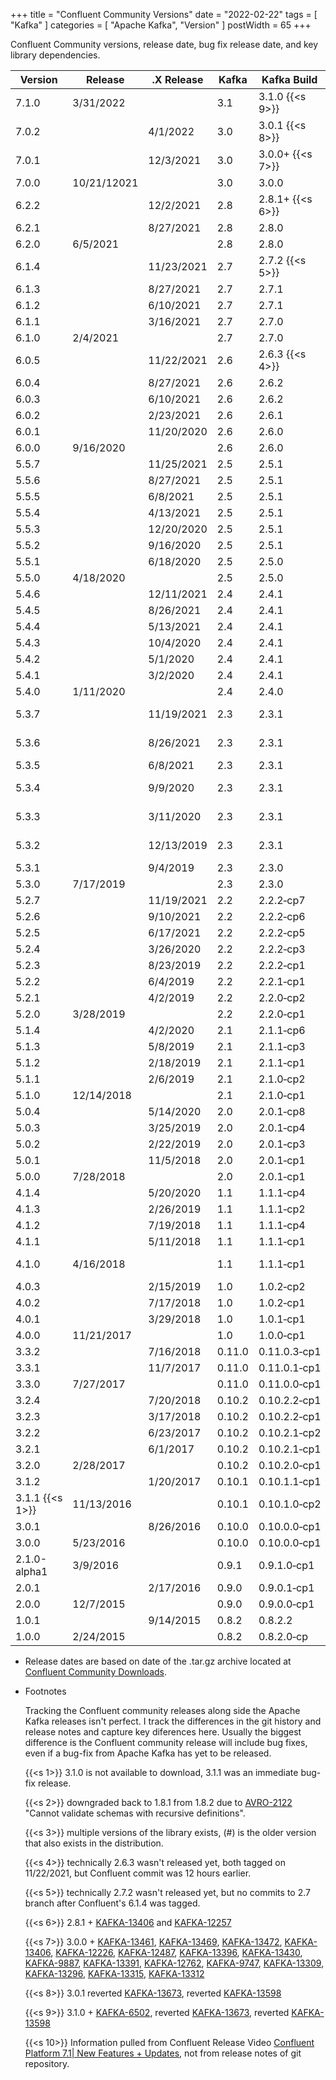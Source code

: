 +++
title = "Confluent Community Versions"
date = "2022-02-22"
tags = [ "Kafka" ]
categories = [ "Apache Kafka", "Version" ]
postWidth = 65
+++

Confluent Community versions, release date, bug fix release date, and key library dependencies.

<!--more-->
| Version              | Release     | .X Release | Kafka | Kafka Build           | Scala               | ZK     | RocksDB  | Jackson | slf4j&#8209;log4j12 | Avro                 | ksqlDB                 |
|----------------------|-------------|------------|-------|-----------------------|---------------------|--------|----------|---------|---------------------|----------------------|------------------------|
| 7.1.0                | 3/31/2022   |            | 3.1   | 3.1.0&nbsp;{{<s 9>}}  | 2.13.6              | 3.6.3  | 6.22.1.1 | 2.12.3  | 1.7.30              | 1.11.0               | 0.23.0&nbsp;{{<s 10>}} |
| 7.0.2                |             | 4/1/2022   | 3.0   | 3.0.1&nbsp;{{<s 8>}}  | 2.13.6              | 3.6.3  | 6.19.3   | 2.12.6  | 1.7.30              | 1.11.0               | 0.21.0                 |
| 7.0.1                |             | 12/3/2021  | 3.0   | 3.0.0+&nbsp;{{<s 7>}} | 2.13.6              | 3.6.3  | 6.19.3   | 2.12.3  | 1.7.30              | 1.10.1               | 0.21.0                 |
| 7.0.0                | 10/21/12021 |            | 3.0   | 3.0.0                 | 2.13.6              | 3.6.3  | 6.19.3   | 2.12.3  | 1.7.30              | 1.10.1               | 0.21.0                 |
| 6.2.2                |             | 12/2/2021  | 2.8   | 2.8.1+&nbsp;{{<s 6>}} | 2.13.5              | 3.5.9  | 5.18.4   | 2.10.5  | 1.7.30              | 1.10.1               | 0.17.0                 |
| 6.2.1                |             | 8/27/2021  | 2.8   | 2.8.0                 | 2.13.5              | 3.5.9  | 5.18.4   | 2.10.5  | 1.7.30              | 1.10.1               | 0.17.0                 |
| 6.2.0                | 6/5/2021    |            | 2.8   | 2.8.0                 | 2.13.5              | 3.5.9  | 5.18.4   | 2.10.5  | 1.7.30              | 1.10.1               | 0.17.0                 |
| 6.1.4                |             | 11/23/2021 | 2.7   | 2.7.2&nbsp;{{<s 5>}}  | 2.13.3              | 3.5.9  | 5.18.4   | 2.10.5  | 1.7.30              | 1.9.2                | 0.14.0                 |
| 6.1.3                |             | 8/27/2021  | 2.7   | 2.7.1                 | 2.13.3              | 3.5.9  | 5.18.4   | 2.10.5  | 1.7.30              | 1.9.2                | 0.14.0                 |
| 6.1.2                |             | 6/10/2021  | 2.7   | 2.7.1                 | 2.13.3              | 3.5.9  | 5.18.4   | 2.10.5  | 1.7.30              | 1.9.2                | 0.14.0                 |
| 6.1.1                |             | 3/16/2021  | 2.7   | 2.7.0                 | 2.13.3              | 3.5.9  | 5.18.4   | 2.10.5  | 1.7.30              | 1.9.2                | 0.14.0                 |
| 6.1.0                | 2/4/2021    |            | 2.7   | 2.7.0                 | 2.13.3              | 3.5.8  | 5.18.4   | 2.10.5  | 1.7.30              | 1.9.2                | 0.14.0                 |
| 6.0.5                |             | 11/22/2021 | 2.6   | 2.6.3&nbsp;{{<s 4>}}  | 2.13.2              | 3.5.9  | 5.18.4   | 2.10.5  | 1.7.30              | 1.9.2                | 0.14.0                 |
| 6.0.4                |             | 8/27/2021  | 2.6   | 2.6.2                 | 2.13.2              | 3.5.9  | 5.18.4   | 2.10.5  | 1.7.30              | 1.9.2                | 0.11.0                 |
| 6.0.3                |             | 6/10/2021  | 2.6   | 2.6.2                 | 2.13.2              | 3.5.9  | 5.18.4   | 2.10.5  | 1.7.30              | 1.9.2                | 0.11.0                 |
| 6.0.2                |             | 2/23/2021  | 2.6   | 2.6.1                 | 2.13.2              | 3.5.9  | 5.18.4   | 2.10.5  | 1.7.30              | 1.9.2                | 0.11.0                 |
| 6.0.1                |             | 11/20/2020 | 2.6   | 2.6.0                 | 2.13.2              | 3.5.8  | 5.18.4   | 2.10.5  | 1.7.30              | 1.9.2                | 0.11.0                 |
| 6.0.0                | 9/16/2020   |            | 2.6   | 2.6.0                 | 2.13.2              | 3.5.8  | 5.18.4   | 2.10.5  | 1.7.30              | 1.9.2                | 0.11.0                 |
| 5.5.7                |             | 11/25/2021 | 2.5   | 2.5.1                 | 2.12.10             | 3.5.9  | 5.18.3   | 2.10.5  | 1.7.30              | 1.9.2                | 0.7.0                  |
| 5.5.6                |             | 8/27/2021  | 2.5   | 2.5.1                 | 2.12.10             | 3.5.9  | 5.18.3   | 2.10.5  | 1.7.30              | 1.9.2                | 0.7.0                  |
| 5.5.5                |             | 6/8/2021   | 2.5   | 2.5.1                 | 2.12.10             | 3.5.9  | 5.18.3   | 2.10.5  | 1.7.30              | 1.9.2                | 0.7.0                  |
| 5.5.4                |             | 4/13/2021  | 2.5   | 2.5.1                 | 2.12.10             | 3.5.9  | 5.18.3   | 2.10.5  | 1.7.30              | 1.9.2                | 0.7.0                  |
| 5.5.3                |             | 12/20/2020 | 2.5   | 2.5.1                 | 2.12.10             | 3.5.8  | 5.18.3   | 2.10.5  | 1.7.30              | 1.9.2                | 0.7.0                  |
| 5.5.2                |             | 9/16/2020  | 2.5   | 2.5.1                 | 2.12.10             | 3.5.8  | 5.18.3   | 2.10.2  | 1.7.30              | 1.9.2                | 0.7.0                  |
| 5.5.1                |             | 6/18/2020  | 2.5   | 2.5.0                 | 2.12.10             | 3.5.8  | 5.18.3   | 2.10.2  | 1.7.30              | 1.9.2                | 0.7.0                  |
| 5.5.0                | 4/18/2020   |            | 2.5   | 2.5.0                 | 2.12.10             | 3.5.7  | 5.18.3   | 2.10.2  | 1.7.30              | 1.9.2                | 0.7.0                  |
| 5.4.6                |             | 12/11/2021 | 2.4   | 2.4.1                 | 2.12.10             | 3.5.9  | 5.18.3   | 2.10.5  | 1.7.28              | 1.9.2                | 0.6.0                  |
| 5.4.5                |             | 8/26/2021  | 2.4   | 2.4.1                 | 2.12.10             | 3.5.9  | 5.18.3   | 2.10.5  | 1.7.28              | 1.9.2                | 0.6.0                  |
| 5.4.4                |             | 5/13/2021  | 2.4   | 2.4.1                 | 2.12.10             | 3.5.9  | 5.18.3   | 2.10.5  | 1.7.28              | 1.9.2                | 0.6.0                  |
| 5.4.3                |             | 10/4/2020  | 2.4   | 2.4.1                 | 2.12.10             | 3.5.8  | 5.18.3   | 2.10.5  | 1.7.28              | 1.9.2                | 0.6.0                  |
| 5.4.2                |             | 5/1/2020   | 2.4   | 2.4.1                 | 2.12.10             | 3.5.7  | 5.18.3   | 2.9.10  | 1.7.28              | 1.9.1                | 0.6.0                  |
| 5.4.1                |             | 3/2/2020   | 2.4   | 2.4.1                 | 2.12.10             | 3.5.7  | 5.18.3   | 2.9.10  | 1.7.28              | 1.9.1                | 0.6.0                  |
| 5.4.0                | 1/11/2020   |            | 2.4   | 2.4.0                 | 2.12.10             | 3.5.6  | 5.18.3   | 2.9.10  | 1.7.28              | 1.9.1                | 0.6.0                  |
| 5.3.7                |             | 11/19/2021 | 2.3   | 2.3.1                 | 2.12.12(8){{<s 3>}} | 3.4.14 | 5.18.3   | 2.10.5  | 1.7.26              | 1.8.1                |                        |
| 5.3.6                |             | 8/26/2021  | 2.3   | 2.3.1                 | 2.12.12(8){{<s 3>}} | 3.4.14 | 5.18.3   | 2.10.5  | 1.7.26              | 1.8.1                |                        |
| 5.3.5                |             | 6/8/2021   | 2.3   | 2.3.1                 | 2.11.12             | 3.4.14 | 5.18.3   | 2.10.5  | 1.7.26              | 1.8.1                |                        |
| 5.3.4                |             | 9/9/2020   | 2.3   | 2.3.1                 | 2.12.10(8){{<s 3>}} | 3.4.14 | 5.18.3   | 2.10.0  | 1.7.26              | 1.8.1                |                        |
| 5.3.3                |             | 3/11/2020  | 2.3   | 2.3.1                 | 2.12.10(8){{<s 3>}} | 3.4.14 | 5.18.3   | 2.10.0  | 1.7.26              | 1.8.1                |                        |
| 5.3.2                |             | 12/13/2019 | 2.3   | 2.3.1                 | 2.12.10(8){{<s 3>}} | 3.4.14 | 5.18.3   | 2.10.0  | 1.7.26              | 1.8.1                |                        |
| 5.3.1                |             | 9/4/2019   | 2.3   | 2.3.0                 | 2.12.8              | 3.4.14 | 5.18.3   | 2.9.9   | 1.7.26              | 1.8.1                |                        |
| 5.3.0                | 7/17/2019   |            | 2.3   | 2.3.0                 | 2.11.12             | 3.4.14 | 5.18.3   | 2.9.9   | 1.7.26              | 1.8.1                |                        |
| 5.2.7                |             | 11/19/2021 | 2.2   | 2.2.2&#8209;cp7       | 2.12.8              | 3.4.14 | 5.18.3   | 2.10.5  | 1.7.25              | 1.8.1                |                        |
| 5.2.6                |             | 9/10/2021  | 2.2   | 2.2.2&#8209;cp6       | 2.12.8              | 3.4.14 | 1.9.2    | 2.10.5  | 1.7.25              | 1.8.1                |                        |
| 5.2.5                |             | 6/17/2021  | 2.2   | 2.2.2&#8209;cp5       | 2.12.8              | 3.4.14 | 5.15.10  | 2.10.5  | 1.7.25              | 1.8.1                |                        |
| 5.2.4                |             | 3/26/2020  | 2.2   | 2.2.2&#8209;cp3       | 2.12.8              | 3.4.13 | 5.15.10  | 2.10.0  | 1.7.25              | 1.8.1                |                        |
| 5.2.3                |             | 8/23/2019  | 2.2   | 2.2.2&#8209;cp1       | 2.12.7              | 3.4.13 | 5.15.10  | 2.9.9   | 1.7.25              | 1.8.1                |                        |
| 5.2.2                |             | 6/4/2019   | 2.2   | 2.2.1&#8209;cp1       | 2.12.7              | 3.4.13 | 5.15.10  | 2.9.8   | 1.7.25              | 1.8.1                |                        |
| 5.2.1                |             | 4/2/2019   | 2.2   | 2.2.0&#8209;cp2       | 2.12.6              | 3.4.13 | 5.15.10  | 2.9.8   | 1.7.25              | 1.8.1                |                        |
| 5.2.0                | 3/28/2019   |            | 2.2   | 2.2.0&#8209;cp1       | 2.11.12             | 3.4.13 | 5.15.10  | 2.9.8   | 1.7.25              | 1.8.1                |                        |
| 5.1.4                |             | 4/2/2020   | 2.1   | 2.1.1&#8209;cp6       | 2.11.12             | 3.4.13 | 5.14.2   | 2.9.10  | 1.7.25              | 1.8.1                |                        |
| 5.1.3                |             | 5/8/2019   | 2.1   | 2.1.1&#8209;cp3       | 2.11.12             | 3.4.13 | 5.14.2   | 2.9.8   | 1.7.25              | 1.8.1                |                        |
| 5.1.2                |             | 2/18/2019  | 2.1   | 2.1.1&#8209;cp1       | 2.11.12             | 3.4.13 | 5.14.2   | 2.9.8   | 1.7.25              | 1.8.1                |                        |
| 5.1.1                |             | 2/6/2019   | 2.1   | 2.1.0&#8209;cp2       | 2.11.12             | 3.4.13 | 5.14.2   | 2.9.8   | 1.7.25              | 1.8.1                |                        |
| 5.1.0                | 12/14/2018  |            | 2.1   | 2.1.0&#8209;cp1       | 2.11.12             | 3.4.13 | 5.14.2   | 2.9.7   | 1.7.25              | 1.8.1                |                        |
| 5.0.4                |             | 5/14/2020  | 2.0   | 2.0.1&#8209;cp8       | 2.11.12             | 3.4.13 | 5.7.3    | 2.9.10  | 1.7.25              | 1.8.1                |                        |
| 5.0.3                |             | 3/25/2019  | 2.0   | 2.0.1&#8209;cp4       | 2.11.12             | 3.4.13 | 5.7.3    | 2.9.7   | 1.7.25              | 1.8.1                |                        |
| 5.0.2                |             | 2/22/2019  | 2.0   | 2.0.1&#8209;cp3       | 2.11.12             | 3.4.13 | 5.7.3    | 2.9.7   | 1.7.25              | 1.8.1                |                        |
| 5.0.1                |             | 11/5/2018  | 2.0   | 2.0.1&#8209;cp1       | 2.11.12             | 3.4.13 | 5.7.3    | 2.9.7   | 1.7.25              | 1.8.1                |                        |
| 5.0.0                | 7/28/2018   |            | 2.0   | 2.0.1&#8209;cp1       | 2.11.12             | 3.4.13 | 5.7.3    | 2.9.6   | 1.7.25              | 1.8.1                |                        |
| 4.1.4                |             | 5/20/2020  | 1.1   | 1.1.1&#8209;cp4       | 2.11.12             | 3.4.10 | 5.7.3    | 2.9.7   | 1.7.25              | 1.8.1                | \-                     |
| 4.1.3                |             | 2/26/2019  | 1.1   | 1.1.1&#8209;cp2       | 2.11.12             | 3.4.10 | 5.7.3    | 2.9.7   | 1.7.25              | 1.8.1                | \-                     |
| 4.1.2                |             | 7/19/2018  | 1.1   | 1.1.1&#8209;cp4       | 2.11.12             | 3.4.10 | 5.7.3    | 2.9.6   | 1.7.25              | 1.8.1                | \-                     |
| 4.1.1                |             | 5/11/2018  | 1.1   | 1.1.1&#8209;cp1       | 2.11.12             | 3.4.10 | 5.7.3    | 2.9.5   | 1.7.25              | 1.8.1                | \-                     |
| 4.1.0                | 4/16/2018   |            | 1.1   | 1.1.1&#8209;cp1       | 2.11.12             | 3.4.10 | 5.7.3    | 2.9.4   | 1.7.25              | 1.8.1&nbsp;{{<s 2>}} | \-                     |
| 4.0.3                |             | 2/15/2019  | 1.0   | 1.0.2&#8209;cp2       | 2.11.12             | 3.4.10 | 5.7.3    | 2.9.7   | 1.7.25              | 1.8.2                | \-                     |
| 4.0.2                |             | 7/17/2018  | 1.0   | 1.0.2&#8209;cp1       | 2.11.12             | 3.4.10 | 5.7.3    | 2.9.6   | 1.7.25              | 1.8.2                | \-                     |
| 4.0.1                |             | 3/29/2018  | 1.0   | 1.0.1&#8209;cp1       | 2.11.12             | 3.4.10 | 5.7.3    | 2.9.1   | 1.7.25              | 1.8.2                | \-                     |
| 4.0.0                | 11/21/2017  |            | 1.0   | 1.0.0&#8209;cp1       | 2.11.11             | 3.4.10 | 5.7.3    | 2.9.1   | 1.7.25              | 1.8.2                | \-                     |
| 3.3.2                |             | 7/16/2018  | 0.11.0 | 0.11.0.3&#8209;cp1    | 2.11.11             | 3.4.10 | 5.0.1    | 2.8.11  | 1.7.25              | 1.8.2                | \-                     |
| 3.3.1                |             | 11/7/2017  | 0.11.0 | 0.11.0.1&#8209;cp1    | 2.11.11             | 3.4.10 | 5.0.1    | 2.8.5   | 1.7.25              | 1.8.2                | \-                     |
| 3.3.0                | 7/27/2017   |            | 0.11.0 | 0.11.0.0&#8209;cp1    | 2.11.11             | 3.4.10 | 5.0.1    | 2.8.5   | 1.7.25              | 1.8.2                | \-                     |
| 3.2.4                |             | 7/20/2018  | 0.10.2 | 0.10.2.2&#8209;cp1    | 2.11.8              | 3.4.9  | 5.0.1    | 2.8.11  | 1.7.21              | 1.7.7                | \-                     |
| 3.2.3                |             | 3/17/2018  | 0.10.2 | 0.10.2.2&#8209;cp1    | 2.11.8              | 3.4.9  | 5.0.1    | 2.8.5   | 1.7.21              | 1.7.7                | \-                     |
| 3.2.2                |             | 6/23/2017  | 0.10.2 | 0.10.2.1&#8209;cp2    | 2.11.8              | 3.4.9  | 5.0.1    | 2.8.5   | 1.7.21              | 1.7.7                | \-                     |
| 3.2.1                |             | 6/1/2017   | 0.10.2 | 0.10.2.1&#8209;cp1    | 2.11.8              | 3.4.9  | 5.0.1    | 2.8.5   | 1.7.21              | 1.7.7                | \-                     |
| 3.2.0                | 2/28/2017   |            | 0.10.2 | 0.10.2.0&#8209;cp1    | 2.11.8              | 3.4.9  | 5.0.1    | 2.8.5   | 1.7.21              | 1.7.7                | \-                     |
| 3.1.2                |             | 1/20/2017  | 0.10.1 | 0.10.1.1&#8209;cp1    | 2.11.8              | 3.4.8  | 4.9.0    | 2.6.3   | 1.7.21              | 1.7.7                | \-                     |
| 3.1.1&nbsp;{{<s 1>}} | 11/13/2016  |            | 0.10.1 | 0.10.1.0&#8209;cp2    | 2.11.8              | 3.4.8  | 4.9.0    | 2.6.3   | 1.7.21              | 1.7.7                | \-                     |
| 3.0.1                |             | 8/26/2016  | 0.10.0 | 0.10.0.0&#8209;cp1    | 2.11.8              | 3.4.6  | 4.8.0    | 2.6.3   | 1.7.21              | 1.7.7                | \-                     |
| 3.0.0                | 5/23/2016   |            | 0.10.0 | 0.10.0.0&#8209;cp1    | 2.11.8              | 3.4.6  | 4.4.1    | 2.6.3   | 1.7.21              | 1.7.7                | \-                     |
| 2.1.0-alpha1         | 3/9/2016    |            | 0.9.1 | 0.9.1.0&#8209;cp1     | 2.11.7              | 3.4.6  | 4.1.0    | 2.6.3   | 1.7.6               | 1.7.7                | \-                     |
| 2.0.1                |             | 2/17/2016  | 0.9.0 | 0.9.0.1&#8209;cp1     | 2.11.7              | 3.4.6  | \-       | 2.5.4   | 1.7.6               | 1.7.7                | \-                     |
| 2.0.0                | 12/7/2015   |            | 0.9.0 | 0.9.0.0&#8209;cp1     | 2.11.7              | 3.4.6  | \-       | 2.5.4   | 1.7.6               | 1.7.7                | \-                     |
| 1.0.1                |             | 9/14/2015  | 0.8.2 | 0.8.2.2               | 2.11.5              | 3.4.6  | \-       | 2.4.3   | 1.6.1               | 1.7.7                | \-                     |
| 1.0.0                | 2/24/2015   |            | 0.8.2 | 0.8.2.0&#8209;cp      | 2.11.5              | 3.4.6  | \-       | 2.4.3   | 1.6.1               | 1.7.7                | \-                     |

* Release dates are based on date of the .tar.gz archive located at [Confluent Community Downloads](https://packages.confluent.io/archive/).			

* Footnotes

  Tracking the Confluent community releases along side the Apache Kafka releases isn't perfect. 
I track the differences in the git history and release notes and capture key diferences here. 
Usually the biggest difference is the Confluent community release will include bug fixes, even if a bug-fix from Apache Kafka has yet to be released.

  {{<s 1>}} 3.1.0 is not available to download, 3.1.1 was an immediate bug-fix release.

  {{<s 2>}} downgraded back to 1.8.1 from 1.8.2 due to [AVRO-2122](https://issues.apache.org/jira/browse/AVRO-2122) "Cannot validate schemas with recursive definitions".

  {{<s 3>}} multiple versions of the library exists, (#) is the older version that also exists in the distribution.

  {{<s 4>}} technically 2.6.3 wasn't released yet, both tagged on 11/22/2021, but Confluent commit was 12 hours earlier.

  {{<s 5>}} technically 2.7.2 wasn't released yet, but no commits to 2.7 branch after Confluent's 6.1.4 was tagged.

  {{<s 6>}} 2.8.1 + [KAFKA-13406](https://issues.apache.org/jira/browse/KAFKA-13406) and [KAFKA-12257](https://issues.apache.org/jira/browse/KAFKA-12257)

  {{<s 7>}} 3.0.0 + [KAFKA-13461](https://issues.apache.org/jira/browse/KAFKA-13461), [KAFKA-13469](https://issues.apache.org/jira/browse/KAFKA-13469), [KAFKA-13472](https://issues.apache.org/jira/browse/KAFKA-13472), [KAFKA-13406](https://issues.apache.org/jira/browse/KAFKA-13406), [KAFKA-12226](https://issues.apache.org/jira/browse/KAFKA-12226), [KAFKA-12487](https://issues.apache.org/jira/browse/KAFKA-12487), [KAFKA-13396](https://issues.apache.org/jira/browse/KAFKA-13396), [KAFKA-13430](https://issues.apache.org/jira/browse/KAFKA-13430), [KAFKA-9887](https://issues.apache.org/jira/browse/KAFKA-9887), [KAFKA-13391](https://issues.apache.org/jira/browse/KAFKA-13391), [KAFKA-12762](https://issues.apache.org/jira/browse/KAFKA-12762), [KAFKA-9747](https://issues.apache.org/jira/browse/KAFKA-9747), [KAFKA-13309](https://issues.apache.org/jira/browse/KAFKA-13309), [KAFKA-13296](https://issues.apache.org/jira/browse/KAFKA-13296), [KAFKA-13315](https://issues.apache.org/jira/browse/KAFKA-13315), [KAFKA-13312](https://issues.apache.org/jira/browse/KAFKA-13312)

  {{<s 8>}} 3.0.1 reverted [KAFKA-13673](https://issues.apache.org/jira/browse/KAFKA-13673), reverted [KAFKA-13598](https://issues.apache.org/jira/browse/KAFKA-13598) 

  {{<s 9>}} 3.1.0 + [KAFKA-6502](https://issues.apache.org/jira/browse/KAFKA-6502), reverted [KAFKA-13673](https://issues.apache.org/jira/browse/KAFKA-13673), reverted [KAFKA-13598](https://issues.apache.org/jira/browse/KAFKA-13598)

  {{<s 10>}} Information pulled from Confluent Release Video [Confluent Platform 7.1| New Features + Updates](https://www.youtube.com/watch?v=1xfyd5hMoNk&t=470s), not from release notes of git repository.